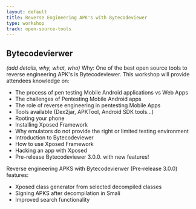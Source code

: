 ```yaml
---
layout: default
title: Reverse Engineering APK's with Bytecodeviewer
type: workshop
track: open-source-tools
---
```


## Bytecodevierwer

_(add details, why, what, who)_
Why:
One of the best open source tools to reverse engineering APK's is Bytecodeviewer. This workshop will provide attendees knowledge on:
- The process of pen testing Mobile Android applications vs Web Apps
- The challenges of Pentesting Mobile Android apps 
- The role of reverse engineering in pentesting Mobile Apps
- Tools available (Dex2jar, APKTool, Android SDK tools...)
- Rooting your phone 
- Installing Xposed Framework
- Why emulators do not provide the right or limited testing environment
- Introduction to Bytecodeviewer
- How to use Xposed Framework 
- Hacking an app with Xposed
- Pre-release Bytecodeviewer 3.0.0. with new features!

Reverse engineering APKS with Bytecodevierwer (Pre-release 3.0.0) features:

- Xposed class generator from selected decompiled classes
- Signing APKS after decompilation in Smali
- Improved search functionality
